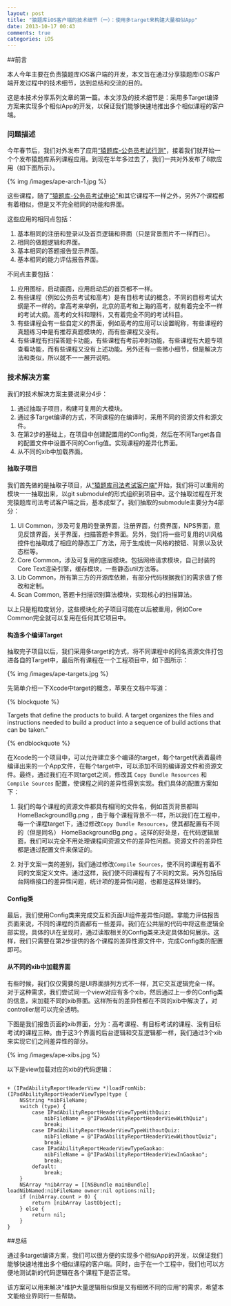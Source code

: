 ```yaml
---
layout: post
title: "猿题库iOS客户端的技术细节（一）：使用多target来构建大量相似App"
date: 2013-10-17 00:43
comments: true
categories: iOS
---
```


##前言

本人今年主要在负责猿题库iOS客户端的开发，本文旨在通过分享猿题库iOS客户端开发过程中的技术细节，达到总结和交流的目的。

这是本技术分享系列文章的第一篇。本文涉及的技术细节是：采用多Target编译方案来实现多个相似App的开发，以保证我们能够快速地推出多个相似课程的客户端。

<!-- more -->

### 问题描述

今年春节后，我们对外发布了应用[“猿题库-公务员考试行测”](http://yuantiku.com/m?courseSet=xingce)，接着我们就开始一个个发布猿题库系列课程应用。到现在半年多过去了，我们一共对外发布了8款应用（如下图所示）。

{% img /images/ape-arch-1.jpg %}

这些课程，随了["猿题库-公务员考试申论"](http://yuantiku.com/m?courseSet=shenlun)和其它课程不一样之外，另外7个课程都有着相似，但是又不完全相同的功能和界面。

这些应用的相同点包括：

 1. 基本相同的注册和登录以及首页逻辑和界面（只是背景图片不一样而已）。
 2. 相同的做题逻辑和界面。
 3. 基本相同的答题报告显示界面。
 4. 基本相同的能力评估报告界面。

不同点主要包括：

 1. 应用图标，启动画面，应用启动后的首页都不一样。
 2. 有些课程（例如公务员考试和高考）是有目标考试的概念，不同的目标考试大纲是不一样的。拿高考来举例，北京的高考和上海的高考，就有着完全不一样的考试大纲。高考的文科和理科，又有着完全不同的考试科目。
 3. 有些课程会有一些自定义的界面，例如高考的应用可以设置昵称，有些课程的真题练习中是有推荐真题模块的，而有些课程又没有。
 4. 有些课程有扫描答题卡功能，有些课程有考前冲刺功能，有些课程有大题专项查看功能，而有些课程又没有上述功能。另外还有一些微小细节，但是解决方法和类似，所以就不一一展开说明。

### 技术解决方案

我们的技术解决方案主要说来分4步：

 1. 通过抽取子项目，构建可复用的大模块。
 2. 通过多Target编译的方式，不同课程的在编译时，采用不同的资源文件和源文件。
 3. 在第2步的基础上，在项目中创建配置用的Config类，然后在不同Target各自的配置文件中设置不同的Config值。实现课程的差异化界面。
 4. 从不同的xib中加载界面。

#### 抽取子项目

我们首先做的是抽取子项目，从[“猿题库司法考试客户端"](http://yuantiku.com/m?courseSet=sikao)开始，我们将可以重用的模块一一抽取出来，以git submodule的形式组织到项目中。这个抽取过程在开发完猿题库司法考试客户端之后，基本成型了。我们抽取的submodule主要分为4部分：

 1. UI Common，涉及可复用的登录界面，注册界面，付费界面，NPS界面，意见反馈界面，关于界面，扫描答题卡界面。另外，我们将一些可复用的UI风格控件也抽取成了相应的静态工厂方法，用于生成统一风格的按钮、背景以及状态栏等。
 2. Core Common，涉及可复用的底层模块。包括网络请求模块，自己封装的Core Text渲染引擎，缓存模块，一些静态util方法等。
 3. Lib Common，所有第三方的开源库依赖，有部分代码根据我们的需求做了修改和定制。
 4. Scan Common, 答题卡扫描识别算法模块，实现核心的扫描算法。

以上只是粗粒度划分，这些模块化的子项目可能在以后被重用，例如Core Common完全就可以复用在任何其它项目中。

#### 构造多个编译Target

抽取完子项目以后，我们采用多target的方式，将不同课程中的同名资源文件打包进各自的Target中，最后所有课程在一个工程项目中，如下图所示：

{% img /images/ape-targets.jpg %}

先简单介绍一下Xcode中target的概念，苹果在文档中写道：

{% blockquote %}

Targets that define the products to build. A target organizes the files and instructions needed to build a product into a sequence of build actions that can be taken.”

{% endblockquote %}

在Xcode的一个项目中，可以允许建立多个编译的target，每个target代表着最终编译出来的一个App文件，在每个target中，可以添加不同的编译源文件和资源文件。最终，通过我们在不同target之间，修改其 `Copy Bundle Resources` 和 `Compile Sources` 配置，使课程之间的差异性得到实现。我们具体的配置方案如下：

 1. 我们的每个课程的资源文件都具有相同的文件名，例如首页背景都叫 HomeBackgroundBg.png ，由于每个课程背景不一样，所以我们在工程中，每一个课程target下，通过修改`Copy Bundle Resources`，使其都配置有不同的（但是同名） HomeBackgroundBg.png 。这样的好处是，在代码逻辑层面，我们可以完全不用处理课程间资源文件的差异性问题。资源文件的差异性都是通过配置文件来保证的。

 2. 对于文案一类的差别，我们通过修改`Compile Sources`，使不同的课程有着不同的文案定义文件。通过这样，我们使不同课程有了不同的文案。另外包括后台网络接口的差异性问题，统计项的差异性问题，也都是这样处理的。

#### Config类

最后，我们使用Config类来完成交互和页面UI组件差异性问题。拿能力评估报告页面来说，不同的课程的页面都有一些差异。我们在公共层的代码中将这些逻辑全部实现，具体的UI在呈现时，通过读取相关的Config类来决定具体如何展示。这样，我们只需要在第2步提供的各个课程的差异性源文件中，完成Config类的配置即可。

#### 从不同的xib中加载界面

有些时候，我们仅仅需要的是UI界面排列方式不一样，其它交互逻辑完全一样。对于这种需求，我们尝试同一个view对应有多个xib，然后通过上一步的Config类的信息，来加载不同的xib界面。这样所有的差异性都在不同的xib中解决了，对controller层可以完全透明。

下图是我们报告页面的xib界面，分为：高考课程、有目标考试的课程、没有目标考试的课程三种。由于这3个界面的后台逻辑和交互逻辑都一样，我们通过3个xib来实现它们之间差异性的部分。

{% img /images/ape-xibs.jpg %}

以下是view加载对应的xib的代码逻辑：

``` objc

+ (IPadAbilityReportHeaderView *)loadFromNib:(IPadAbilityReportHeaderViewType)type {
    NSString *nibFileName;
    switch (type) {
        case IPadAbilityReportHeaderViewTypeWithQuiz:
            nibFileName = @"IPadAbilityReportHeaderViewWithQuiz";
            break;
        case IPadAbilityReportHeaderViewTypeWithoutQuiz:
            nibFileName = @"IPadAbilityReportHeaderViewWithoutQuiz";
            break;
        case IPadAbilityReportHeaderViewTypeGaokao:
            nibFileName = @"IPadAbilityReportHeaderViewInGaokao";
            break;
        default:
            break;
    }
    NSArray *nibArray = [[NSBundle mainBundle] loadNibNamed:nibFileName owner:nil options:nil];
    if (nibArray.count > 0) {
        return [nibArray lastObject];
    } else {
        return nil;
    }
}

```

##总结

通过多target编译方案，我们可以很方便的实现多个相似App的开发，以保证我们能够快速地推出多个相似课程的客户端。同时，由于在一个工程中，我们也可以方便地测试新的代码逻辑在各个课程下是否正常。

该方案可以用来解决“维护大量逻辑相似但是又有细微不同的应用”的需求，希望本文能给业界同行一些帮助。







